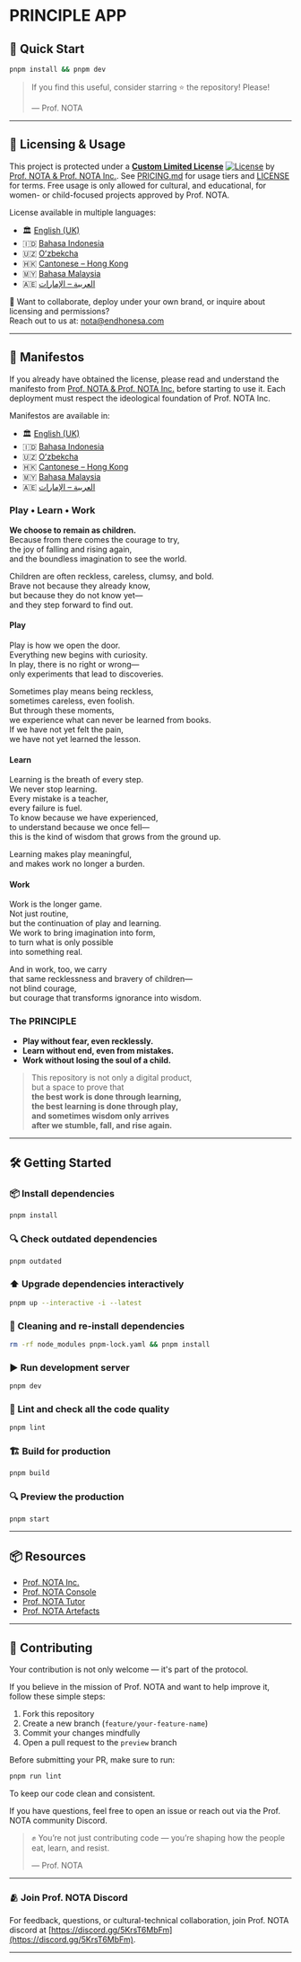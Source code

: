 # PRINCIPLE APP

## 🚀 Quick Start

```bash
pnpm install && pnpm dev
```

> If you find this useful, consider starring ⭐ the repository! Please!
>
> — Prof. NOTA

---

## 📜 Licensing & Usage

This project is protected under a [**Custom Limited License**](./LICENSE) [![License](https://img.shields.io/badge/license-Prof.NOTA%20Proprietary-orange.svg)](./LICENSE) by [Prof. NOTA & Prof. NOTA Inc.](https://nota.endhonesa.com/). See [PRICING.md](./PRICING.md) for usage tiers and [LICENSE](./LICENSE) for terms. Free usage is only allowed for cultural, and educational, for women- or child-focused projects approved by Prof. NOTA.

License available in multiple languages:

- 🏛️ [English (UK)](./licenses/LICENSE_en-GB.md)
- 🇮🇩 [Bahasa Indonesia](./licenses/LICENSE_ID.md)
- 🇺🇿 [Oʻzbekcha](./licenses/LICENSE_uz-Latn.md)
- 🇭🇰 [Cantonese – Hong Kong](./licenses/LICENSE_yue-Hant-HK.md)
- 🇲🇾 [Bahasa Malaysia](./licenses/LICENSE_ms-MY.md)
- 🇦🇪 [العربية – الإمارات](./licenses/LICENSE_ar-AE.md)

📩 Want to collaborate, deploy under your own brand, or inquire about licensing and permissions?  
Reach out to us at: [nota@endhonesa.com](mailto:nota@endhonesa.com)

---

## 📖 Manifestos

If you already have obtained the license, please read and understand the manifesto from [Prof. NOTA & Prof. NOTA Inc.](https://nota.endhonesa.com/) before starting to use it. Each deployment must respect the ideological foundation of Prof. NOTA Inc.

Manifestos are available in:

- 🏛️ [English (UK)](./manifestos/manifesto_en-GB.md)
- 🇮🇩 [Bahasa Indonesia](./manifestos/manifesto_id.md)
- 🇺🇿 [Oʻzbekcha](./manifestos/manifesto_uz-Latn.md)
- 🇭🇰 [Cantonese – Hong Kong](./manifestos/manifesto_yue-Hant-HK.md)
- 🇲🇾 [Bahasa Malaysia](./manifestos/manifesto_ms-MY.md)
- 🇦🇪 [العربية – الإمارات](./manifestos/manifesto_ar-AE.md)

### Play • Learn • Work

**We choose to remain as children.**  
Because from there comes the courage to try,  
the joy of falling and rising again,  
and the boundless imagination to see the world.  

Children are often reckless, careless, clumsy, and bold.  
Brave not because they already know,  
but because they do not know yet—  
and they step forward to find out.  

#### Play

Play is how we open the door.  
Everything new begins with curiosity.  
In play, there is no right or wrong—  
only experiments that lead to discoveries.  

Sometimes play means being reckless,  
sometimes careless, even foolish.  
But through these moments,  
we experience what can never be learned from books.  
If we have not yet felt the pain,  
we have not yet learned the lesson.  

#### Learn

Learning is the breath of every step.  
We never stop learning.  
Every mistake is a teacher,  
every failure is fuel.  
To know because we have experienced,  
to understand because we once fell—  
this is the kind of wisdom that grows from the ground up.  

Learning makes play meaningful,  
and makes work no longer a burden.  

#### Work

Work is the longer game.  
Not just routine,  
but the continuation of play and learning.  
We work to bring imagination into form,  
to turn what is only possible  
into something real.  

And in work, too, we carry  
that same recklessness and bravery of children—  
not blind courage,  
but courage that transforms ignorance into wisdom.  

### The PRINCIPLE

- **Play without fear, even recklessly.**  
- **Learn without end, even from mistakes.**  
- **Work without losing the soul of a child.**  

> This repository is not only a digital product,  
> but a space to prove that  
> **the best work is done through learning,  
> the best learning is done through play,  
> and sometimes wisdom only arrives  
> after we stumble, fall, and rise again.**

---

## 🛠️ Getting Started

### 📦 Install dependencies

```bash
pnpm install
```

### 🔍 Check outdated dependencies

```bash
pnpm outdated
```

### ⬆️ Upgrade dependencies interactively

```bash
pnpm up --interactive -i --latest
```

### 🧹 Cleaning and re-install dependencies

```bash
rm -rf node_modules pnpm-lock.yaml && pnpm install
```

### ▶️ Run development server

```bash
pnpm dev
```

### 🧪 Lint and check all the code quality

```bash
pnpm lint
```

### 🏗️ Build for production

```bash
pnpm build
```

### 🔍 Preview the production

```bash
pnpm start
```

---

## 📦 Resources

- [Prof. NOTA Inc.](https://nota.endhonesa.com/)
- [Prof. NOTA Console](https://prompt.endhonesa.com/)
- [Prof. NOTA Tutor](https://baca.endhonesa.com/)
- [Prof. NOTA Artefacts](https://docs.endhonesa.com/)

---

## 🤝 Contributing

Your contribution is not only welcome — it's part of the protocol.

If you believe in the mission of Prof. NOTA and want to help improve it, follow these simple steps:

1. Fork this repository
2. Create a new branch (`feature/your-feature-name`)
3. Commit your changes mindfully
4. Open a pull request to the `preview` branch

Before submitting your PR, make sure to run:

```bash
pnpm run lint
```

To keep our code clean and consistent.

If you have questions, feel free to open an issue or reach out via the Prof. NOTA community Discord.

> ✊ You’re not just contributing code — you’re shaping how the people eat, learn, and resist.
>
> — Prof. NOTA

---

### 🫂 Join Prof. NOTA Discord

For feedback, questions, or cultural-technical collaboration, join Prof. NOTA discord at [https://discord.gg/5KrsT6MbFm](https://discord.gg/5KrsT6MbFm).

---
